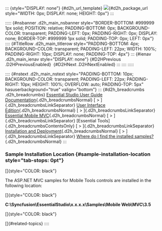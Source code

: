 ::: {style="DISPLAY: none"}
[](ms-xhelp:///?Id=d2h_url_template){#d2h_url_template} ![](!package_url!){#d2h_package_url style="WIDTH: 0px; DISPLAY: none; HEIGHT: 0px"}
:::

::::: {#nsbanner .d2h_main_nsbanner style="BORDER-BOTTOM: #999999 1px solid; POSITION: relative; PADDING-BOTTOM: 0px; BACKGROUND-COLOR: transparent; PADDING-LEFT: 0px; PADDING-RIGHT: 0px; DISPLAY: none; BORDER-TOP: #999999 1px solid; PADDING-TOP: 0px; LEFT: 0px"}
:::: {#TitleRow .d2h_main_titlerow style="PADDING-BOTTOM: 4px; BACKGROUND-COLOR: transparent; PADDING-LEFT: 22px; WIDTH: 100%; PADDING-RIGHT: 10px; DISPLAY: none; PADDING-TOP: 4px"}
::: {#ienav .d2h_main_ienav style="DISPLAY: none"}
[](ms-xhelp:///?Id=6ebbfee3-8573-46ad-ab77-81df4eb3f8a6){#D2HPrevious .D2HPreviousEnabled}  [](ms-xhelp:///?Id=f285c2ee-eb29-432c-b44b-5c72b3fd65d2){#D2HNext .D2HNextEnabled}
:::
::::
:::::

:::: {#nstext .d2h_main_nstext style="PADDING-BOTTOM: 10px; BACKGROUND-COLOR: transparent; PADDING-LEFT: 22px; PADDING-RIGHT: 10px; HEIGHT: 100%; OVERFLOW: auto; PADDING-TOP: 5px" hasuserbackground="true" valign="bottom"}
::: {#d2h_breadcrumbs .d2h_breadcrumbs}
[Essential Studio User Guide Documentation](ms-xhelp:///?Id=12457748-09e3-4d74-a240-8e049cedf030){.d2h_breadcrumbsNormal} [ \> ]{.d2h_breadcrumbsLinkSeparator} [User Interface Edition](ms-xhelp:///?Id=c29296b7-531c-413b-a0ec-488ca1f7f669){.d2h_breadcrumbsNormal} [ \> ]{.d2h_breadcrumbsLinkSeparator} [Essential Mobile MVC](ms-xhelp:///?Id=74df42e3-5434-4590-9be6-3ae2f911cbbc){.d2h_breadcrumbsNormal} [ \> ]{.d2h_breadcrumbsLinkSeparator} [Essential Tools]{.d2h_breadcrumbsContentsOnly} [ \> ]{.d2h_breadcrumbsLinkSeparator} [Installation and Deployment](ms-xhelp:///?Id=32592f89-d83b-4ae3-8869-cf77cee4256f){.d2h_breadcrumbsNormal} [ \> ]{.d2h_breadcrumbsLinkSeparator} [Where do I find the installed samples?](ms-xhelp:///?Id=6ebbfee3-8573-46ad-ab77-81df4eb3f8a6){.d2h_breadcrumbsNormal}
:::

### Sample Installation Location {#sample-installation-location style="tab-stops: 0pt"}

[]{style="COLOR: black"} 

The ASP.NET MVC samples for Mobile Tools controls are installed in the following location:

[]{style="COLOR: black"} 

**C:\\Syncfusion\\EssentialStudio\\x.x.x.x\\Samples\\Mobile Web\\MVC\\3.5**

[]{style="COLOR: black"} 

[]{#related-topics}
::::
